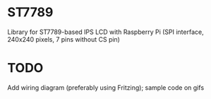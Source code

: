 # ST7789
Library for ST7789-based IPS LCD with Raspberry Pi (SPI interface, 240x240 pixels, 7 pins without CS pin)

# TODO
Add wiring diagram (preferably using Fritzing); sample code on gifs
